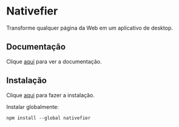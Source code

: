 # Nativefier

Transforme qualquer página da Web em um aplicativo de desktop.

## Documentação

Clique [aqui](https://github.com/nativefier/nativefier) para ver a documentação.

## Instalação

Clique [aqui](https://www.npmjs.com/package/nativefier) para fazer a instalação.

Instalar globalmente:

```
npm install --global nativefier
```
